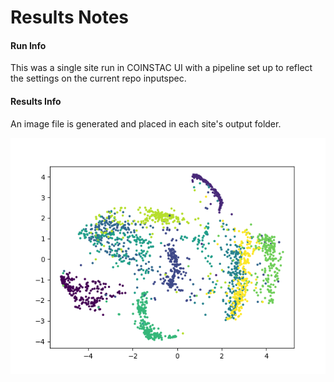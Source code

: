 # Results Notes

#### Run Info

This was a single site run in COINSTAC UI with a pipeline set up to reflect the settings on the current repo inputspec. 

#### Results Info

An image file is generated and placed in each site's output folder.

![Results View](https://raw.githubusercontent.com/trendscenter/coinstac-dsne-multishot/master/test/results/sample_fig.png "Results View")
